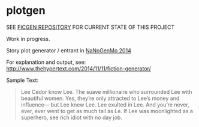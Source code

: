 plotgen
=======

SEE [FICGEN REPOSITORY](http://github.com/rossgoodwin/ficgen) FOR CURRENT STATE OF THIS PROJECT

Work in progress.

Story plot generator / entrant in [NaNoGenMo 2014](https://github.com/dariusk/NaNoGenMo-2014/issues/83)

For explanation and output, see: http://www.thehypertext.com/2014/11/11/fiction-generator/

Sample Text:

> Lee Cedor know Lee. The suave millionaire who surrounded Lee with beautiful
> women. Yes, they’re only attracted to Lee’s money and influence— but Lee knew
> Lee. Lee exulted in Lee. And you’re never, ever, ever went to get as much tail
> as Le. If Lee was moonlighted as a superhero, see rich idiot with no day job.

